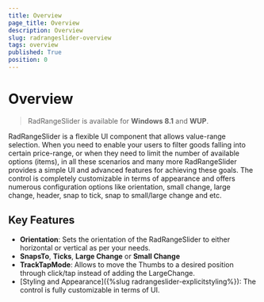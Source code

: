 ```yaml
---
title: Overview
page_title: Overview
description: Overview
slug: radrangeslider-overview
tags: overview
published: True
position: 0
---
```


# Overview

>RadRangeSlider is available for **Windows 8.1** and **WUP**.


RadRangeSlider is a flexible UI component that allows value-range selection.
When you need to enable your users to filter goods falling into certain price-range,
or when they need to limit the number of available options (items), in all these scenarios
and many more RadRangeSlider provides a simple UI and advanced features for achieving these goals.
The control is completely customizable in terms of appearance and offers numerous configuration options like
orientation, small change, large change, header, snap to tick, snap to small/large change and etc.


## Key Features

* **Orientation**: Sets the orientation of the RadRangeSlider to either horizontal or vertical as per your needs.
* **SnapsTo**, **Ticks**, **Large Change** or **Small Change**
* **TrackTapMode**: Allows to move the Thumbs to a desired position through click/tap instead of adding the LargeChange.
* [Styling and Appearance]({%slug radrangeslider-explicitstyling%}): The control is fully customizable in terms of UI.

